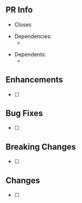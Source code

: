 <!--

Thank you for contributing to this project!

If you need any help please feel free to contact us on Discord: https://discord.com/invite/uCPdDXzbdv
Or, mention our core members by typing `@GitHub_Handle` on any issue / PR

Add some test cases! It help reviewers to understand the behaviour and prevent it to be broken in the future.

-->

## PR Info

<!-- mention the related issue -->
- Closes <!-- issue link -->

<!-- is this PR depends on other PR? (if applicable) -->
- Dependencies:
  - <!-- PR link -->

<!-- any PR depends on this PR? (if applicable) -->
- Dependents:
  - <!-- PR link -->

## Enhancements

- [ ] <!-- what are the new features? -->

## Bug Fixes

- [ ] <!-- if it fixes a bug, please provide a brief analysis of the original bug -->

## Breaking Changes

- [ ] <!-- any change in behaviour or method signature? is it backward compatible? -->

## Changes

- [ ] <!-- any other non-breaking changes to the codebase -->

